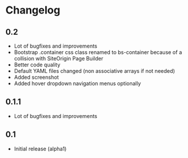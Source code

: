 # Changelog

## 0.2

- Lot of bugfixes and improvements
- Bootstrap .container css class renamed to bs-container because of a collision with SiteOrigin Page Builder
- Better code quality
- Default YAML files changed (non associative arrays if not needed)
- Added screenshot
- Added hover dropdown navigation menus optionally

## 0.1.1

- Lot of bugfixes and improvements

## 0.1

- Initial release (alpha1)